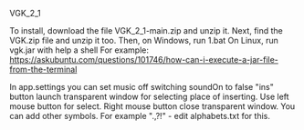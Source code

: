 VGK_2_1
 
To install, download the file VGK_2_1-main.zip and unzip it. 
Next, find the VGK.zip file and unzip it too. 
Then, on Windows, run 1.bat 
On Linux, run vgk.jar with help a shell
For example: 
https://askubuntu.com/questions/101746/how-can-i-execute-a-jar-file-from-the-terminal

In app.settings you can set music off switching soundOn to false
"ins" button launch transparent window for selecting place of inserting. 
Use left mouse button for select. Right mouse button close transparent window. 
You can add other symbols. For example ".,?!" - edit alphabets.txt for this. 